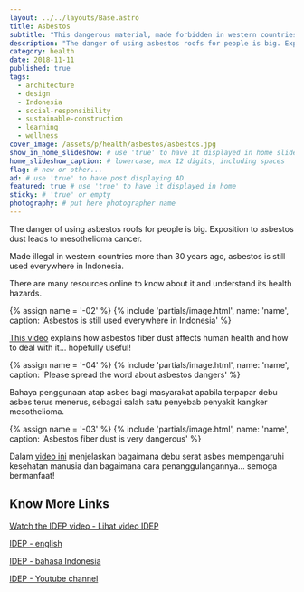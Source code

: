```yaml
---
layout: ../../layouts/Base.astro
title: Asbestos
subtitle: "This dangerous material, made forbidden in western countries more than 30 years ago, is still used everywhere in Indonesia."
description: "The danger of using asbestos roofs for people is big. Exposition to asbestos dust leads to mesothelioma cancer."
category: health
date: 2018-11-11
published: true
tags:
  - architecture
  - design
  - Indonesia
  - social-responsibility
  - sustainable-construction
  - learning
  - wellness
cover_image: /assets/p/health/asbestos/asbestos.jpg
show_in_home_slideshow: # use 'true' to have it displayed in home slideshow
home_slideshow_caption: # lowercase, max 12 digits, including spaces
flag: # new or other...
ad: # use 'true' to have post displaying AD
featured: true # use 'true' to have it displayed in home
sticky: # 'true' or empty
photography: # put here photographer name
---
```


The danger of using asbestos roofs for people is big. Exposition to asbestos dust leads to mesothelioma cancer.

Made illegal in western countries more than 30 years ago, asbestos is still used everywhere in Indonesia.

There are many resources online to know about it and understand its health hazards.

{% assign name = '-02' %}
{% include 'partials/image.html', name: 'name', caption: 'Asbestos is still used everywhere in Indonesia' %}

[This video](https://www.youtube.com/watch?v=C4LczoPA1bs) explains how asbestos fiber dust affects human health and how to deal with it... hopefully useful!

{% assign name = '-04' %}
{% include 'partials/image.html', name: 'name', caption: 'Please spread the word about asbestos dangers' %}

Bahaya penggunaan atap asbes bagi masyarakat apabila terpapar debu asbes terus menerus, sebagai salah satu penyebab penyakit kangker mesothelioma.

{% assign name = '-03' %}
{% include 'partials/image.html', name: 'name', caption: 'Asbestos fiber dust is very dangerous' %}

Dalam [video ini](https://www.youtube.com/watch?v=C4LczoPA1bs) menjelaskan bagaimana debu serat asbes mempengaruhi kesehatan manusia dan bagaimana cara penanggulangannya... semoga bermanfaat!

## Know More Links

[Watch the IDEP video - Lihat video IDEP ](https://www.youtube.com/watch?v=C4LczoPA1bs)

[IDEP - english](http://www.idepfoundation.org/en/)

[IDEP - bahasa Indonesia](http://www.idepfoundation.org/id/)

[IDEP - Youtube channel](https://www.youtube.com/channel/UCT2rrklLyHcZVVW93JDt8kA)

